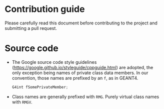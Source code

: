 # Contribution guide

Please carefully read this document before contributing to the project and
submitting a pull request.

# Source code

- The Google source code style guidelines
  (https://google.github.io/styleguide/cppguide.html) are adopted, the only
  exception being names of private class data members. In our convention, those
  names are prefixed by an `f`, as in GEANT4.
  ```cpp
  G4int fSomePrivateMember;
  ```

- Class names are generally prefixed with `RMG`. Purely virtual class names
  with `RMGV`.
